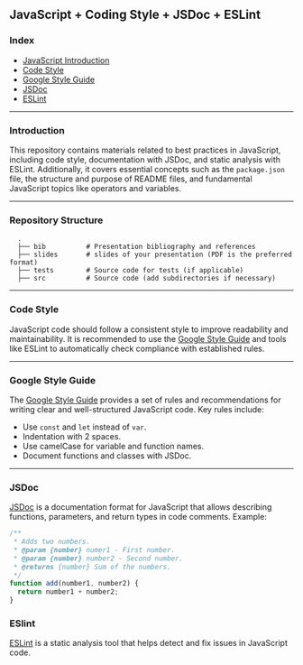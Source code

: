 ## JavaScript + Coding Style + JSDoc + ESLint 

### Index

- [JavaScript Introduction](#introduction)
- [Code Style](#code-style)
- [Google Style Guide](#google-style-guide)
- [JSDoc](#jsdoc)
- [ESLint](#eslint)

---

### Introduction

This repository contains materials related to best practices in JavaScript, including code style, documentation with JSDoc, and static analysis with ESLint. Additionally, it covers essential concepts such as the `package.json` file, the structure and purpose of README files, and fundamental JavaScript topics like operators and variables.

---

### Repository Structure


      .
      ├── bib          # Presentation bibliography and references
      ├── slides       # slides of your presentation (PDF is the preferred format)
      ├── tests        # Source code for tests (if applicable)
      ├── src          # Source code (add subdirectories if necessary) 


---

### Code Style

JavaScript code should follow a consistent style to improve readability and maintainability. It is recommended to use the [Google Style Guide](#google-style-guide) and tools like ESLint to automatically check compliance with established rules.

---

### Google Style Guide

The [Google Style Guide](https://google.github.io/styleguide/jsguide.html) provides a set of rules and recommendations for writing clear and well-structured JavaScript code. Key rules include:

- Use `const` and `let` instead of `var`.
- Indentation with 2 spaces.
- Use camelCase for variable and function names.
- Document functions and classes with JSDoc.

---

### JSDoc

[JSDoc](https://jsdoc.app/) is a documentation format for JavaScript that allows describing functions, parameters, and return types in code comments. Example:

```js
/**
 * Adds two numbers.
 * @param {number} numer1 - First number.
 * @param {number} number2 - Second number.
 * @returns {number} Sum of the numbers.
 */
function add(number1, number2) {
  return number1 + number2;
}
```
### ESlint

[ESLint](https://lenguajejs.com/javascript/calidad-de-codigo/eslint/) is a static analysis tool that helps detect and fix issues in JavaScript code.